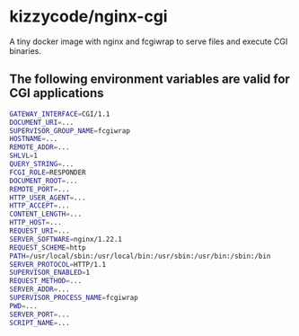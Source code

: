 # kizzycode/nginx-cgi

A tiny docker image with nginx and fcgiwrap to serve files and execute CGI binaries.


## The following environment variables are valid for CGI applications
```sh
GATEWAY_INTERFACE=CGI/1.1
DOCUMENT_URI=...
SUPERVISOR_GROUP_NAME=fcgiwrap
HOSTNAME=...
REMOTE_ADDR=...
SHLVL=1
QUERY_STRING=...
FCGI_ROLE=RESPONDER
DOCUMENT_ROOT=...
REMOTE_PORT=...
HTTP_USER_AGENT=...
HTTP_ACCEPT=...
CONTENT_LENGTH=...
HTTP_HOST=...
REQUEST_URI=...
SERVER_SOFTWARE=nginx/1.22.1
REQUEST_SCHEME=http
PATH=/usr/local/sbin:/usr/local/bin:/usr/sbin:/usr/bin:/sbin:/bin
SERVER_PROTOCOL=HTTP/1.1
SUPERVISOR_ENABLED=1
REQUEST_METHOD=...
SERVER_ADDR=...
SUPERVISOR_PROCESS_NAME=fcgiwrap
PWD=...
SERVER_PORT=...
SCRIPT_NAME=...
```
